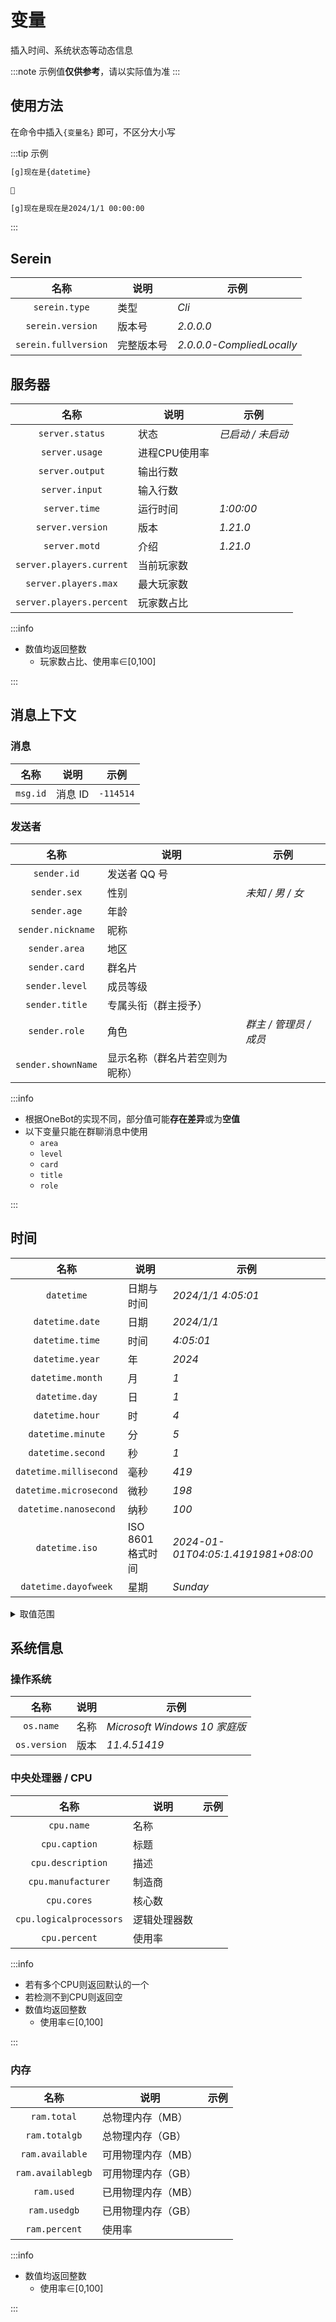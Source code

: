 # 变量

插入时间、系统状态等动态信息

:::note
示例值**仅供参考**，请以实际值为准
:::

## 使用方法

在命令中插入`{变量名}` 即可，不区分大小写

:::tip 示例

```txt
[g]现在是{datetime}

🔽

[g]现在是现在是2024/1/1 00:00:00
```

:::

## Serein

|         名称         | 说明       | 示例                      |
| :------------------: | ---------- | ------------------------- |
|    `serein.type`     | 类型       | *Cli*                     |
|   `serein.version`   | 版本号     | *2.0.0.0*                 |
| `serein.fullversion` | 完整版本号 | *2.0.0.0-CompliedLocally* |

## 服务器

|           名称           | 说明          | 示例              |
| :----------------------: | ------------- | ----------------- |
|     `server.status`      | 状态          | *已启动 / 未启动* |
|      `server.usage`      | 进程CPU使用率 |                   |
|     `server.output`      | 输出行数      |                   |
|      `server.input`      | 输入行数      |                   |
|      `server.time`       | 运行时间      | *1:00:00*         |
|     `server.version`     | 版本          | *1.21.0*          |
|      `server.motd`       | 介绍          | *1.21.0*          |
| `server.players.current` | 当前玩家数    |                   |
|   `server.players.max`   | 最大玩家数    |                   |
| `server.players.percent` | 玩家数占比    |                   |

:::info

- 数值均返回整数
  - 玩家数占比、使用率∈[0,100]

:::

## 消息上下文

### 消息

|   名称   | 说明    | 示例      |
| :------: | ------- | --------- |
| `msg.id` | 消息 ID | `-114514` |

### 发送者

|        名称        | 说明                           | 示例                   |
| :----------------: | ------------------------------ | ---------------------- |
|    `sender.id`     | 发送者 QQ 号                   |                        |
|    `sender.sex`    | 性别                           | *未知 / 男 / 女*       |
|    `sender.age`    | 年龄                           |                        |
| `sender.nickname`  | 昵称                           |                        |
|   `sender.area`    | 地区                           |                        |
|   `sender.card`    | 群名片                         |                        |
|   `sender.level`   | 成员等级                       |                        |
|   `sender.title`   | 专属头衔（群主授予）           |                        |
|   `sender.role`    | 角色                           | *群主 / 管理员 / 成员* |
| `sender.shownName` | 显示名称（群名片若空则为昵称） |                        |

:::info

- 根据OneBot的实现不同，部分值可能**存在差异**或为**空值**
- 以下变量只能在群聊消息中使用
  - `area`
  - `level`
  - `card`
  - `title`
  - `role`

:::

## 时间

|          名称          | 说明              | 示例                               |
| :--------------------: | ----------------- | ---------------------------------- |
|       `datetime`       | 日期与时间        | *2024/1/1 4:05:01*                 |
|    `datetime.date`     | 日期              | *2024/1/1*                         |
|    `datetime.time`     | 时间              | *4:05:01*                          |
|    `datetime.year`     | 年                | *2024*                             |
|    `datetime.month`    | 月                | *1*                                |
|     `datetime.day`     | 日                | *1*                                |
|    `datetime.hour`     | 时                | *4*                                |
|   `datetime.minute`    | 分                | *5*                                |
|   `datetime.second`    | 秒                | *1*                                |
| `datetime.millisecond` | 毫秒              | *419*                              |
| `datetime.microsecond` | 微秒              | *198*                              |
| `datetime.nanosecond`  | 纳秒              | *100*                              |
|     `datetime.iso`     | ISO 8601 格式时间 | *2024-01-01T04:05:1.4191981+08:00* |
|  `datetime.dayofweek`  | 星期              | *Sunday*                           |

<details>

<summary>
取值范围
</summary>

| 变量名        | 范围   | 备注              |
| ------------- | ------ | ----------------- |
| `year`        | 1~9999 |                   |
| `month`       | 1~12   |                   |
| `day`         | 1~31   |                   |
| `hour`        | 0~23   |                   |
| `second`      | 0~59   |                   |
| `millisecond` | 0~999  |                   |
| `microsecond` | 0~999  |                   |
| `nanosecond`  | 0~900  | 总是为 100 的倍数 |

</details>

## 系统信息

### 操作系统

|     名称     | 说明 | 示例                          |
| :----------: | ---- | ----------------------------- |
|  `os.name`   | 名称 | *Microsoft Windows 10 家庭版* |
| `os.version` | 版本 | *11.4.51419*                  |

### 中央处理器 / CPU

|          名称           | 说明         | 示例 |
| :---------------------: | ------------ | ---- |
|       `cpu.name`        | 名称         |      |
|      `cpu.caption`      | 标题         |      |
|    `cpu.description`    | 描述         |      |
|   `cpu.manufacturer`    | 制造商       |      |
|       `cpu.cores`       | 核心数       |      |
| `cpu.logicalprocessors` | 逻辑处理器数 |      |
|      `cpu.percent`      | 使用率       |      |

:::info

- 若有多个CPU则返回默认的一个
- 若检测不到CPU则返回空
- 数值均返回整数
  - 使用率∈[0,100]

:::

### 内存

|       名称        | 说明               | 示例 |
| :---------------: | ------------------ | ---- |
|    `ram.total`    | 总物理内存（MB）   |      |
|   `ram.totalgb`   | 总物理内存（GB）   |      |
|  `ram.available`  | 可用物理内存（MB） |      |
| `ram.availablegb` | 可用物理内存（GB） |      |
|    `ram.used`     | 已用物理内存（MB） |      |
|   `ram.usedgb`    | 已用物理内存（GB） |      |
|   `ram.percent`   | 使用率             |      |

:::info

- 数值均返回整数
  - 使用率∈[0,100]

:::

